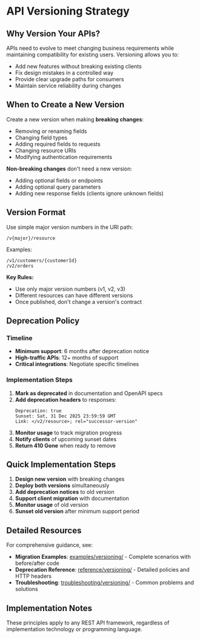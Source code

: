 # API Versioning Strategy

## Why Version Your APIs?

APIs need to evolve to meet changing business requirements while maintaining compatibility for existing users. Versioning allows you to:

- Add new features without breaking existing clients
- Fix design mistakes in a controlled way
- Provide clear upgrade paths for consumers
- Maintain service reliability during changes

## When to Create a New Version

Create a new version when making **breaking changes**:

- Removing or renaming fields
- Changing field types 
- Adding required fields to requests
- Changing resource URIs
- Modifying authentication requirements

**Non-breaking changes** don't need a new version:

- Adding optional fields or endpoints
- Adding optional query parameters
- Adding new response fields (clients ignore unknown fields)

## Version Format

Use simple major version numbers in the URI path:

```
/v{major}/resource
```

Examples:
```
/v1/customers/{customerId}
/v2/orders
```

**Key Rules:**
- Use only major version numbers (v1, v2, v3)
- Different resources can have different versions
- Once published, don't change a version's contract

## Deprecation Policy

### Timeline
- **Minimum support**: 6 months after deprecation notice
- **High-traffic APIs**: 12+ months of support
- **Critical integrations**: Negotiate specific timelines

### Implementation Steps
1. **Mark as deprecated** in documentation and OpenAPI specs
2. **Add deprecation headers** to responses:
   ```http
   Deprecation: true
   Sunset: Sat, 31 Dec 2025 23:59:59 GMT
   Link: </v2/resource>; rel="successor-version"
   ```
3. **Monitor usage** to track migration progress
4. **Notify clients** of upcoming sunset dates
5. **Return 410 Gone** when ready to remove

## Quick Implementation Steps

1. **Design new version** with breaking changes
2. **Deploy both versions** simultaneously
3. **Add deprecation notices** to old version
4. **Support client migration** with documentation
5. **Monitor usage** of old version
6. **Sunset old version** after minimum support period

## Detailed Resources

For comprehensive guidance, see:

- **Migration Examples**: [examples/versioning/](../examples/versioning/) - Complete scenarios with before/after code
- **Deprecation Reference**: [reference/versioning/](../reference/versioning/) - Detailed policies and HTTP headers
- **Troubleshooting**: [troubleshooting/versioning/](../troubleshooting/versioning/) - Common problems and solutions

## Implementation Notes

These principles apply to any REST API framework, regardless of implementation technology or programming language.